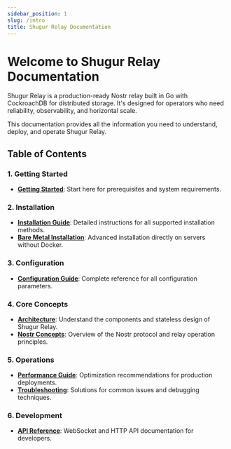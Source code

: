 ```yaml
---
sidebar_position: 1
slug: /intro
title: Shugur Relay Documentation
---
```


# Welcome to Shugur Relay Documentation

Shugur Relay is a production-ready Nostr relay built in Go with CockroachDB for distributed storage. It's designed for operators who need reliability, observability, and horizontal scale.

This documentation provides all the information you need to understand, deploy, and operate Shugur Relay.

## Table of Contents

### 1. Getting Started

- **[Getting Started](./getting-started)**: Start here for prerequisites and system requirements.

### 2. Installation

- **[Installation Guide](./installation/installation)**: Detailed instructions for all supported installation methods.
- **[Bare Metal Installation](./bare-metal)**: Advanced installation directly on servers without Docker.

### 3. Configuration

- **[Configuration Guide](./configuration)**: Complete reference for all configuration parameters.

### 4. Core Concepts

- **[Architecture](./architecture)**: Understand the components and stateless design of Shugur Relay.
- **[Nostr Concepts](./concepts)**: Overview of the Nostr protocol and relay operation principles.

### 5. Operations

- **[Performance Guide](./performance)**: Optimization recommendations for production deployments.
- **[Troubleshooting](./troubleshooting)**: Solutions for common issues and debugging techniques.

### 6. Development

- **[API Reference](./api)**: WebSocket and HTTP API documentation for developers.
